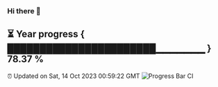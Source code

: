 ### Hi there 👋
⏳ Year progress { ███████████████████████▁▁▁▁▁▁▁ } 78.37 %
---
⏰ Updated on Sat, 14 Oct 2023 00:59:22 GMT
![Progress Bar CI](https://github.com/liununu/liununu/workflows/Progress%20Bar%20CI/badge.svg)
